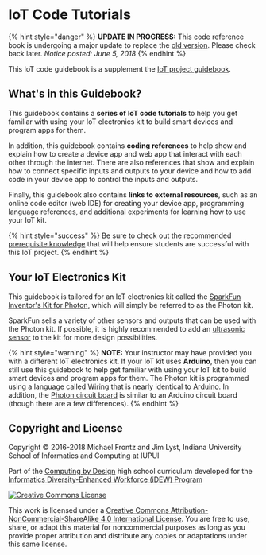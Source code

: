 # IoT Code Tutorials

{% hint style="danger" %}
**UPDATE IN PROGRESS:** This code reference book is undergoing a major update to replace the [old version](https://docs.idew.org/internet-of-things-project/). Please check back later.  _Notice posted: June 5, 2018_
{% endhint %}

This IoT code guidebook is a supplement the [IoT project guidebook](https://docs.idew.org/project-internet-of-things/).

## What's in this Guidebook?

This guidebook contains a **series of IoT code tutorials** to help you get familiar with using your IoT electronics kit to build smart devices and program apps for them.

In addition, this guidebook contains **coding references** to help show and explain how to create a device app and web app that interact with each other through the internet. There are also references that show and explain how to connect specific inputs and outputs to your device and how to add code in your device app to control the inputs and outputs.

Finally, this guidebook also contains **links to external resources**, such as an online code editor \(web IDE\) for creating your device app, programming language references, and additional experiments for learning how to use your IoT kit.

{% hint style="success" %}
Be sure to check out the recommended [prerequisite knowledge](prerequisite-knowledge.md) that will help ensure students are successful with this IoT project.
{% endhint %}

## Your IoT Electronics Kit

This guidebook is tailored for an IoT electronics kit called the [SparkFun Inventor's Kit for Photon](https://www.sparkfun.com/products/13320), which will simply be referred to as the Photon kit.

SparkFun sells a variety of other sensors and outputs that can be used with the Photon kit. If possible, it is highly recommended to add an [ultrasonic sensor](https://www.sparkfun.com/products/13959) to the kit for more design possibilities.

{% hint style="warning" %}
**NOTE:** Your instructor may have provided you with a different IoT electronics kit. If your IoT  kit uses **Arduino**, then you can still use this guidebook to help get familiar with using your IoT kit to build smart devices and program apps for them. The Photon kit is programmed using a language called [Wiring](http://www.wiring.org.co/reference/) that is nearly identical to [Arduino](https://www.arduino.cc/reference/en/). In addition, the [Photon circuit board](https://learn.sparkfun.com/tutorials/photon-redboard-hookup-guide) is similar to an Arduino circuit board \(though there are a few differences\). 
{% endhint %}

## Copyright and License

Copyright © 2016-2018 Michael Frontz and Jim Lyst, Indiana University School of Informatics and Computing at IUPUI

Part of the [Computing by Design](https://cxd.gitbooks.io/the-cxd-framework/) high school curriculum developed for the [Informatics Diversity-Enhanced Workforce \(iDEW\) Program](http://soic.iupui.edu/idew/)

[![Creative Commons License](https://i.creativecommons.org/l/by-nc-sa/4.0/88x31.png)](http://creativecommons.org/licenses/by-nc-sa/4.0/)

This work is licensed under a [Creative Commons Attribution-NonCommercial-ShareAlike 4.0 International License](http://creativecommons.org/licenses/by-nc-sa/4.0/). You are free to use, share, or adapt this material for noncommercial purposes as long as you provide proper attribution and distribute any copies or adaptations under this same license.

